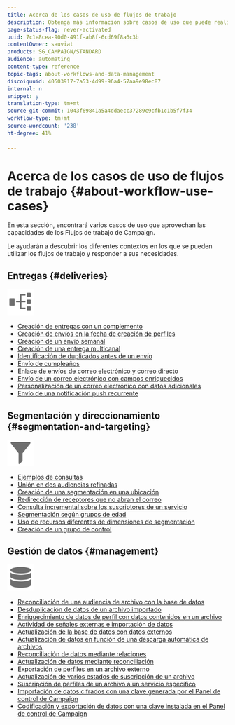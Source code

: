 ```yaml
---
title: Acerca de los casos de uso de flujos de trabajo
description: Obtenga más información sobre casos de uso que puede realizar con flujos de trabajo de Campaign Standard.
page-status-flag: never-activated
uuid: 7c1e8cea-90d0-491f-ab8f-6cd69f8a6c3b
contentOwner: sauviat
products: SG_CAMPAIGN/STANDARD
audience: automating
content-type: reference
topic-tags: about-workflows-and-data-management
discoiquuid: 40503917-7a53-4d99-96a4-57aa9e98ec87
internal: n
snippet: y
translation-type: tm+mt
source-git-commit: 1043f69841a5a4ddaecc37289c9cfb1c1b5f7f34
workflow-type: tm+mt
source-wordcount: '238'
ht-degree: 41%

---
```



# Acerca de los casos de uso de flujos de trabajo {#about-workflow-use-cases}

En esta sección, encontrará varios casos de uso que aprovechan las capacidades de los Flujos de trabajo de Campaign.

Le ayudarán a descubrir los diferentes contextos en los que se pueden utilizar los flujos de trabajo y responder a sus necesidades.

## Entregas {#deliveries}

<img src="assets/do-not-localize/icon_workflows.svg" width="60px">

* [Creación de entregas con un complemento](../../automating/using/workflow-created-query-with-complement.md)
* [Creación de envíos en la fecha de creación de perfiles](../../automating/using/workflow-creation-date-query.md)
* [Creación de un envío semanal](../../automating/using/workflow-weekly-offer.md)
* [Creación de una entrega multicanal](../../automating/using/workflow-cross-channel-delivery.md)
* [Identificación de duplicados antes de un envío](../../automating/using/identifying-duplicated-before-delivery.md)
* [Envío de cumpleaños](../../automating/using/birthday-delivery.md)
* [Enlace de envíos de correo electrónico y correo directo](../../automating/using/coupling-email-direct-mail.md)
* [Envío de un correo electrónico con campos enriquecidos](../../automating/using/sending-email-enriched-fields.md)
* [Personalización de un correo electrónico con datos adicionales](../../automating/using/personalizing-email-with-additional-data.md)
* [Envío de una notificación push recurrente](../../automating/using/recurring-push-notifications.md)

## Segmentación y direccionamiento {#segmentation-and-targeting}

<img src="assets/do-not-localize/icon_filter.svg" width="60px">

* [Ejemplos de consultas](../../automating/using/query-samples.md)
* [Unión en dos audiencias refinadas](../../automating/using/union-on-two-refined-audiences.md)
* [Creación de una segmentación en una ubicación](../../automating/using/workflow-segmentation-location.md)
* [Redirección de receptores que no abran el correo](../../automating/using/workflow-cross-channel-retargeting.md)
* [Consulta incremental sobre los suscriptores de un servicio](../../automating/using/incremental-query-on-subscribers.md)
* [Segmentación según grupos de edad](../../automating/using/segmentation-age-groups.md)
* [Uso de recursos diferentes de dimensiones de segmentación](../../automating/using/using-resources-different-from-targeting-dimensions.md)
* [Creación de un grupo de control](../../automating/using/workflow-control-group.md)

## Gestión de datos {#management}

<img src="assets/do-not-localize/icon_manage.svg" width="60px">

* [Reconciliación de una audiencia de archivo con la base de datos](../../automating/using/reconcile-file-audience-with-database.md)
* [Desduplicación de datos de un archivo importado](../../automating/using/deduplicating-data-imported-file.md)
* [Enriquecimiento de datos de perfil con datos contenidos en un archivo](../../automating/using/enriching-profile-data-file.md)
* [Actividad de señales externas e importación de datos](../../automating/using/external-signal-data-import.md)
* [Actualización de la base de datos con datos externos](../../automating/using/update-database-file.md)
* [Actualización de datos en función de una descarga automática de archivos](../../automating/using/update-data-automatic-download.md)
* [Reconciliación de datos mediante relaciones](../../automating/using/reconciliation-using-relations.md)
* [Actualización de datos mediante reconciliación](../../automating/using/data-update-reconciliation.md)
* [Exportación de perfiles en un archivo externo](../../automating/using/exporting-profiles-in-file.md)
* [Actualización de varios estados de suscripción de un archivo](../../automating/using/updating-subscriptions-from-file.md)
* [Suscripción de perfiles de un archivo a un servicio específico](../../automating/using/subscribing-profiles-from-file.md)
* [Importación de datos cifrados con una clave generada por el Panel de control de Campaign](../../automating/using/managing-encrypted-data.md#use-case-gpg-decrypt)
* [Codificación y exportación de datos con una clave instalada en el Panel de control de Campaign](../../automating/using/managing-encrypted-data.md#use-case-gpg-encrypt)
